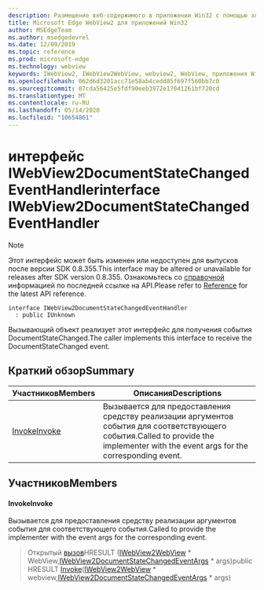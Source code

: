 ```yaml
---
description: Размещение веб-содержимого в приложении Win32 с помощью элемента управления Microsoft Edge WebView2
title: Microsoft Edge WebView2 для приложений Win32
author: MSEdgeTeam
ms.author: msedgedevrel
ms.date: 12/09/2019
ms.topic: reference
ms.prod: microsoft-edge
ms.technology: webview
keywords: IWebView2, IWebView2WebView, webview2, WebView, приложения Win32, Win32, EDGE
ms.openlocfilehash: 062d6d3201acc71e58ab4cedd85f697f560bb7c0
ms.sourcegitcommit: 07cda56425e5fdf90eeb3972e17041261bf720cd
ms.translationtype: MT
ms.contentlocale: ru-RU
ms.lasthandoff: 05/14/2020
ms.locfileid: "10654861"
---
```

# <span data-ttu-id="abe4c-104">интерфейс IWebView2DocumentStateChangedEventHandler</span><span class="sxs-lookup"><span data-stu-id="abe4c-104">interface IWebView2DocumentStateChangedEventHandler</span></span> 

> [!NOTE]
> <span data-ttu-id="abe4c-105">Этот интерфейс может быть изменен или недоступен для выпусков после версии SDK 0.8.355.</span><span class="sxs-lookup"><span data-stu-id="abe4c-105">This interface may be altered or unavailable for releases after SDK version 0.8.355.</span></span> <span data-ttu-id="abe4c-106">Ознакомьтесь со [справочной](../../../webview2-api-reference.md) информацией по последней ссылке на API.</span><span class="sxs-lookup"><span data-stu-id="abe4c-106">Please refer to [Reference](../../../webview2-api-reference.md) for the latest API reference.</span></span>

```
interface IWebView2DocumentStateChangedEventHandler
  : public IUnknown
```

<span data-ttu-id="abe4c-107">Вызывающий объект реализует этот интерфейс для получения события DocumentStateChanged.</span><span class="sxs-lookup"><span data-stu-id="abe4c-107">The caller implements this interface to receive the DocumentStateChanged event.</span></span>

## <span data-ttu-id="abe4c-108">Краткий обзор</span><span class="sxs-lookup"><span data-stu-id="abe4c-108">Summary</span></span>

 <span data-ttu-id="abe4c-109">Участников</span><span class="sxs-lookup"><span data-stu-id="abe4c-109">Members</span></span>                        | <span data-ttu-id="abe4c-110">Описания</span><span class="sxs-lookup"><span data-stu-id="abe4c-110">Descriptions</span></span>
--------------------------------|---------------------------------------------
[<span data-ttu-id="abe4c-111">Invoke</span><span class="sxs-lookup"><span data-stu-id="abe4c-111">Invoke</span></span>](#invoke) | <span data-ttu-id="abe4c-112">Вызывается для предоставления средству реализации аргументов события для соответствующего события.</span><span class="sxs-lookup"><span data-stu-id="abe4c-112">Called to provide the implementer with the event args for the corresponding event.</span></span>

## <span data-ttu-id="abe4c-113">Участников</span><span class="sxs-lookup"><span data-stu-id="abe4c-113">Members</span></span>

#### <span data-ttu-id="abe4c-114">Invoke</span><span class="sxs-lookup"><span data-stu-id="abe4c-114">Invoke</span></span> 

<span data-ttu-id="abe4c-115">Вызывается для предоставления средству реализации аргументов события для соответствующего события.</span><span class="sxs-lookup"><span data-stu-id="abe4c-115">Called to provide the implementer with the event args for the corresponding event.</span></span>

> <span data-ttu-id="abe4c-116">Открытый [вызов](#invoke)HRESULT ([IWebView2WebView](IWebView2WebView.md) \* WebView,[IWebView2DocumentStateChangedEventArgs](IWebView2DocumentStateChangedEventArgs.md) \* args)</span><span class="sxs-lookup"><span data-stu-id="abe4c-116">public HRESULT [Invoke](#invoke)([IWebView2WebView](IWebView2WebView.md) \* webview,[IWebView2DocumentStateChangedEventArgs](IWebView2DocumentStateChangedEventArgs.md) \* args)</span></span>

